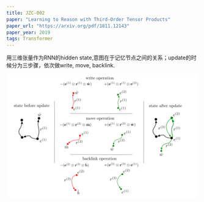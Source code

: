 ```yaml
---
title: JZC-002
paper: "Learning to Reason with Third-Order Tensor Products"
paper_url: "https://arxiv.org/pdf/1811.12143"
paper_year: 2019
tags: Transformer
---
```


用三维张量作为RNN的hidden state,意图在于记忆节点之间的关系；update的时候分为三步骤，依次做write, move, backlink. 

![Image](/papers/JZC-002/1.png)
